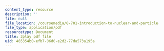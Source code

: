 ```yaml
---
content_type: resource
description: ''
file: null
file_location: /coursemedia/8-701-introduction-to-nuclear-and-particle-physics-fall-2020/465354b0efb706d0e2d277da573a195a_ecIB8DWNyWA.pdf
file_type: application/pdf
resourcetype: Document
title: 3play pdf file
uid: 465354b0-efb7-06d0-e2d2-77da573a195a
---
```


